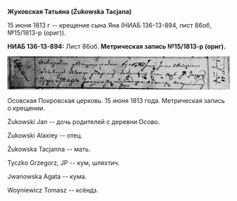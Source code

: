 **Жуковская Татьяна (Żukowska Tacjana)**

15 июня 1813 г -- крещение сына Яна (НИАБ 136-13-894, лист 86об,
№15/1813-р (ориг)).

**НИАБ 136-13-894:** Лист 86об. **Метрическая запись №15/1813-р
(ориг).**

![](./media/9665c13bdaca23fb25d4ca0e4dcb027761c58e60.png)

Осовская Покровская церковь. 15 июня 1813 года. Метрическая запись о
крещении.

Żukowski Jan -- дочь родителей с деревни Осовo.

Żukowski Alaxiey -- отец.

Żukowska Tacjanna -- мать.

Tyczko Grzegorz, JP -- кум, шляхтич.

Jwanowska Agata -- кума.

Woyniewicz Tomasz -- ксёндз.
